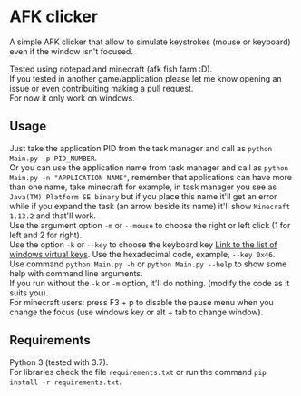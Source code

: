 # AFK clicker

A simple AFK clicker that allow to simulate keystrokes (mouse or keyboard) even if the window isn't focused.

Tested using notepad and minecraft (afk fish farm :D).  
If you tested in another game/application please let me know opening an issue or even contribuiting making a pull request.  
For now it only work on windows.

## Usage

Just take the application PID from the task manager and call as `python Main.py -p PID_NUMBER`.  
Or you can use the application name from task manager and call as `python Main.py -n "APPLICATION NAME"`, remember that applications can have more than one name, take minecraft for example, in task manager you see as `Java(TM) Platform SE binary` but if you place this name it'll get an error while if you expand the task (an arrow beside its name) it'll show `Minecraft 1.13.2` and that'll work.  
Use the argument option `-m` or `--mouse` to choose the right or left click (1 for left and 2 for right).  
Use the option `-k` or `--key` to choose the keyboard key [Link to the list of windows virtual keys](https://docs.microsoft.com/en-us/windows/desktop/inputdev/virtual-key-codes). Use the hexadecimal code, example, `--key 0x46`.  
Use command `python Main.py -h` or `python Main.py --help` to show some help with command line arguments.  
If you run without the `-k` or `-m` option, it'll do nothing. (modify the code as it suits you).  
For minecraft users: press F3 + p to disable the pause menu when you change the focus (use windows key or alt + tab to change window).

## Requirements

Python 3 (tested with 3.7).  
For libraries check the file `requirements.txt` or run the command `pip install -r requirements.txt`.